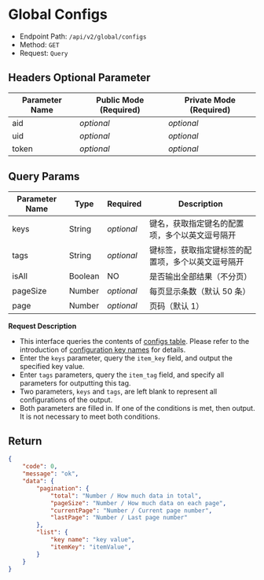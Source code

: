# Global Configs

- Endpoint Path: `/api/v2/global/configs`
- Method: `GET`
- Request: `Query`

## Headers Optional Parameter

| Parameter Name | Public Mode (Required) | Private Mode (Required) |
| --- | --- | --- |
| aid | *optional* | *optional* |
| uid | *optional* | *optional* |
| token | *optional* | *optional* |

## Query Params

| Parameter Name | Type | Required | Description |
| --- | --- | --- | --- |
| keys | String | *optional* | 键名，获取指定键名的配置项，多个以英文逗号隔开 |
| tags | String | *optional* | 键标签，获取指定键标签的配置项，多个以英文逗号隔开 |
| isAll | Boolean | NO | 是否输出全部结果（不分页） |
| pageSize | Number | *optional* | 每页显示条数（默认 50 条） |
| page | Number | *optional* | 页码（默认 1） |

**Request Description**

- This interface queries the contents of [configs table](../../database/systems/configs.md). Please refer to the introduction of [configuration key names](../../database/keyname/) for details.
- Enter the `keys` parameter, query the `item_key` field, and output the specified key value.
- Enter `tags` parameters, query the `item_tag` field, and specify all parameters for outputting this tag.
- Two parameters, `keys` and `tags`, are left blank to represent all configurations of the output.
- Both parameters are filled in. If one of the conditions is met, then output. It is not necessary to meet both conditions.

## Return

```json
{
    "code": 0,
    "message": "ok",
    "data": {
        "pagination": {
            "total": "Number / How much data in total",
            "pageSize": "Number / How much data on each page",
            "currentPage": "Number / Current page number",
            "lastPage": "Number / Last page number"
        },
        "list": {
            "key name": "key value",
            "itemKey": "itemValue",
        }
    }
}
```
